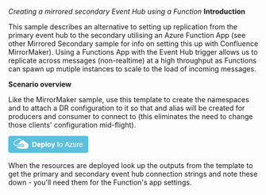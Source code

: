 *Creating a mirrored secondary Event Hub using a Function*
**Introduction**

This sample describes an alternative to setting up replication from the primary event hub to the secondary utilising an Azure Function App (see other Mirrored Secondary sample for info on setting this up with Confluence MirrorMaker). Using a Functions App with the Event Hub trigger allows us to replicate across messages (non-realtime) at a high throughput as Functions can spawn up mutiple instances to scale to the load of incoming messages. 

**Scenario overview**

Like the MirrorMaker sample, use this template to create the namespaces and to attach a DR configuration to it so that and alias will be created for producers and consumer to connect to (this eliminates the need to change those clients' configuration mid-flight).

<a href="https://portal.azure.com/#create/Microsoft.Template/uri/https%3A%2F%2Fraw.githubusercontent.com%2Fagowdamsft%2Fhaforeventhubs%2Fdev%2FSamples%2FMirroredSecondary%2Ftemplate.json" target="_blank">
    <img src="https://raw.githubusercontent.com/Azure/azure-quickstart-templates/master/1-CONTRIBUTION-GUIDE/images/deploytoazure.png"/>
</a>

When the resources are deployed look up the outputs from the template to get the primary and secondary event hub connection strings and note these down - you'll need them for the Function's app settings. 
